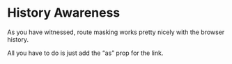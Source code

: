 # History Awareness

As you have witnessed, route masking works pretty nicely with the browser history.

All you have to do is just add the “as” prop for the link.